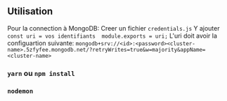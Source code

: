 ## Utilisation 

Pour la connection  à MongoDB:
Creer un fichier `credentials.js`
Y ajouter 
`const uri = vos identifiants 
module.exports = uri;`
L'uri doit avoir la configuartion suivante:
`mongodb+srv://<id>:<password><cluster-name>.5zfyfee.mongodb.net/?retryWrites=true&w=majority&appName=<cluster-name>`

### `yarn` ou `npm install`
### `nodemon`
